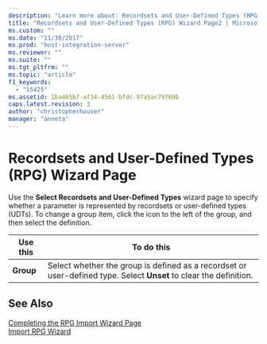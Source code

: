 ```yaml
---
description: "Learn more about: Recordsets and User-Defined Types (RPG) Wizard Page"
title: "Recordsets and User-Defined Types (RPG) Wizard Page2 | Microsoft Docs"
ms.custom: ""
ms.date: "11/30/2017"
ms.prod: "host-integration-server"
ms.reviewer: ""
ms.suite: ""
ms.tgt_pltfrm: ""
ms.topic: "article"
f1_keywords: 
  - "15425"
ms.assetid: 1ba465b7-af34-4561-bfdc-97a5ac79769b
caps.latest.revision: 3
author: "christopherhouser"
manager: "anneta"
---
```

# Recordsets and User-Defined Types (RPG) Wizard Page
Use the **Select Recordsets and User-Defined Types** wizard page to specify whether a parameter is represented by recordsets or user-defined types (UDTs). To change a group item, click the icon to the left of the group, and then select the definition.  
  
|Use this|To do this|  
|--------------|----------------|  
|**Group**|Select whether the group is defined as a recordset or user-defined type. Select **Unset** to clear the definition.|  
  
## See Also  
 [Completing the RPG Import Wizard Page](../core/completing-the-rpg-import-wizard-page2.md)   
 [Import RPG Wizard](../core/import-rpg-wizard2.md)
